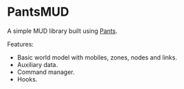 PantsMUD
========

A simple MUD library built using [Pants](http://pantspowered.org/).

Features:
 * Basic world model with mobiles, zones, nodes and links.
 * Auxiliary data.
 * Command manager.
 * Hooks.
